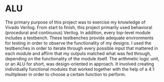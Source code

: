 # ALU

The primary purpose of this project was to exercise my knowledge of Vivado Verilog. From start to finish, this project primarily used behavioral (procedural and continuous) Verilog. In addition, every top-level module includes a testbench. These testbenches provide adequate environments for testing in order to observe the functionality of my designs. I used the testbenches in order to iterate through every possible input that mattered in each module and affirm that my outputs matched what was fed through, depending on the functionality of the module itself. The arithmetic logic unit, or an ALU for short, was design-oriented in approach. It involved creating individually functional modules that worked together with the help of a 4:1 multiplexer in order to choose a certain function to perform.
